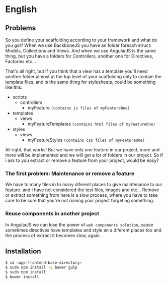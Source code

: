 
# English

## Problems
So you define your scaffolding according to your framework and what do you got? 
When we use BackboneJS you have an folder foreach struct: Models, Collections and Views.
And when we use AngularJS is the same thing, but you have a folders for Controllers, another one for Directives, Factories etc...

That's all right, but if you think that a view has a template you'll need another folder almost at the top level of your scaffolding only to contain the template files, and is the same thing for stylesheets, could be something like this:
 
  * scripts
    + controllers
      - myFeature `(contains js files of myFeatureOne)`
  * templates
    + views
      - myFeatureTemplates `(contains html files of myFeatureOne)`
  * styles
    + views
      - myFeatureStyles `(contains css files of myFeatureOne)`

All right, that works! But we have only one feature in our project, more and more will be implemented and we will get a lot of folders in our project. So if i ask to you extract or remove a feature from your project, would be easy?

### The first problem: Maintenance or remove a feature
We have to many files in to many diferent places to give maintenance to our feature. and I have not considered the test files, images and etc...
 Remove or extract something from here is a slow process, where you have to take care to be sure that you're not ruining your project forgeting something.
 
### Reuse components in another project
In AngularJS we can lose the power of `web components solution`, cause sometimes directives have templates and style an a diferent places too and the process of extract it becomes slow, again.
      
    

## Installation

```bash
$ cd <app-frontend-base-directory>
$ sudo npm install -g bower gulp
$ sudo npm install
$ bower install
```
